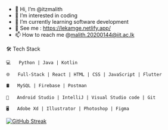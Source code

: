 - 👋 Hi, I’m @itzmalith
- 👀 I’m interested in coding
- 🌱 I’m currently learning software development
- 💞️ See me :  https://lekamge.netlify.app/ 
- 📫 How to reach me @malith.20200144@iit.ac.lk


<!---
itzmalith/itzmalith is a ✨ special ✨ repository because its `README.md` (this file) appears on your GitHub profi
le.
You can click the Preview link to take a look at your changes.
--->
🛠 Tech Stack

    💻   Python | Java | Kotlin 
    
    🌐   Full-Stack | React | HTML | CSS | JavaScript | Flutter
    
    🛢   MySQL | Firebase | Postman
    
    🔧   Android Studio | IntelliJ | Visual Studio code | Git
    
    🖥   Adobe Xd | Illustrator | Photoshop | Figma


[![GitHub Streak](https://streak-stats.demolab.com/?user=itzmalith)](https://git.io/streak-stats)
